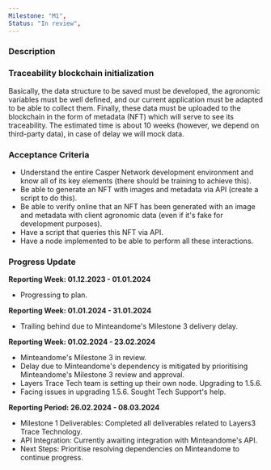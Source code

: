 ```yaml
---
Milestone: "M1",
Status: "In review",
---
```

<!--lang:en--> 
### Description

### Traceability blockchain initialization

Basically, the data structure to be saved must be developed, the agronomic variables must be well defined, and our current application must be adapted to be able to collect them. Finally, these data must be uploaded to the blockchain in the form of metadata (NFT) which will serve to see its traceability. The estimated time is about 10 weeks (however, we depend on third-party data), in case of delay we will mock data.


### Acceptance Criteria

- Understand the entire Casper Network development environment and know all of its key elements (there should be training to achieve this).
- Be able to generate an NFT with images and metadata via API (create a script to do this).
- Be able to verify online that an NFT has been generated with an image and metadata with client agronomic data (even if it's fake for development purposes).
- Have a script that queries this NFT via API.
- Have a node implemented to be able to perform all these interactions.


### Progress Update

**Reporting Week: 01.12.2023 - 01.01.2024**
- Progressing to plan.

**Reporting Week: 01.01.2024 - 31.01.2024**
- Trailing behind due to Minteandome's Milestone 3 delivery delay.

**Reporting Week: 01.02.2024 - 23.02.2024**
- Minteandome's Milestone 3 in review. 
- Delay due to Minteandome's dependency is mitigated by prioritising Minteandome's Milestone 3 review and approval.
- Layers Trace Tech team is setting up their own node. Upgrading to 1.5.6. 
- Facing issues in upgrading 1.5.6. Sought Tech Support's help.

**Reporting Period: 26.02.2024 - 08.03.2024**
- Milestone 1 Deliverables: Completed all deliverables related to Layers3 Trace Technology.
- API Integration: Currently awaiting integration with Minteandome's API.
- Next Steps: Prioritise resolving dependencies on Minteandome to continue progress.

